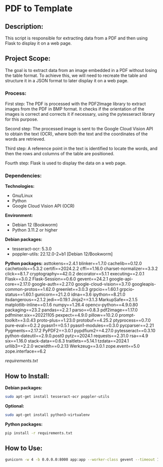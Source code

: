 # PDF to Template

## Description:

This script is responsible for extracting data from a PDF and then using Flask to display it on a web page. 

## Project Scope:
The goal is to extract data from an image embedded in a PDF without losing the table format.
To achieve this, we will need to recreate the table and structure it in a JSON format to later display it on a web page.

### Process:

First step: The PDF is processed with the PDF2Image library to extract images from the PDF in BMP format. 
It checks if the orientation of the images is correct and corrects it if necessary, 
using the pytesseract library for this purpose. 

Second step: The processed image is sent to the Google Cloud Vision API to obtain the text (OCR), 
where both the text and the coordinates of the words are retrieved.

Third step: A reference point in the text is identified to locate the words, 
and then the rows and columns of the table are positioned. 

Fourth step: Flask is used to display the data on a web page. 

### Dependencies:

**Technologies:**
- Gnu/Linux
- Python
- Google Cloud Vision API (OCR)

**Environment:**
- Debian 12 (Bookworm)
- Python 3.11.2 or higher

**Debian packages:**
- tesseract-ocr: 5.3.0
- poppler-utils: 22.12.0-2+b1 [Debian 12/Bookworm]

**Python packages:**
asttokens==2.4.1
blinker==1.7.0
cachelib==0.12.0
cachetools==5.3.2
certifi==2024.2.2
cffi==1.16.0
charset-normalizer==3.3.2
click==8.1.7
cryptography==42.0.2
decorator==5.1.1
executing==2.0.1
Flask==3.0.2
Flask-Session==0.6.0
gevent==24.2.1
google-api-core==2.17.0
google-auth==2.27.0
google-cloud-vision==3.7.0
googleapis-common-protos==1.62.0
greenlet==3.0.3
grpcio==1.60.1
grpcio-status==1.60.1
gunicorn==21.2.0
idna==3.6
ipython==8.21.0
itsdangerous==2.1.2
jedi==0.19.1
Jinja2==3.1.3
MarkupSafe==2.1.5
matplotlib-inline==0.1.6
numpy==1.26.4
opencv-python==4.9.0.80
packaging==23.2
pandas==2.2.1
parso==0.8.3
pdf2image==1.17.0
pdfminer.six==20221105
pexpect==4.9.0
pillow==10.2.0
prompt-toolkit==3.0.43
proto-plus==1.23.0
protobuf==4.25.2
ptyprocess==0.7.0
pure-eval==0.2.2
pyasn1==0.5.1
pyasn1-modules==0.3.0
pycparser==2.21
Pygments==2.17.2
PyPDF2==3.0.1
pypdfium2==4.27.0
pytesseract==0.3.10
python-dateutil==2.9.0.post0
pytz==2024.1
requests==2.31.0
rsa==4.9
six==1.16.0
stack-data==0.6.3
traitlets==5.14.1
tzdata==2024.1
urllib3==2.2.0
wcwidth==0.2.13
Werkzeug==3.0.1
zope.event==5.0
zope.interface==6.2

*requirements.txt*

## How to Install: 

**Debian packages:**
```bash
sudo apt-get install tesseract-ocr poppler-utils
```

**Optional:**
```bash
sudo apt-get install python3-virtualenv
```

**Python packages:** 
```bash
pip install -r requirements.txt
``` 

## How to Use:
```bash
gunicorn -w 4 -b 0.0.0.0:8000 app:app --worker-class gevent --timeout 120
```
